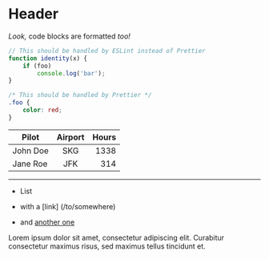 # Header

_Look,_ code blocks are formatted _too!_

```js
// This should be handled by ESLint instead of Prettier
function identity(x) {
	if (foo)
		console.log('bar');
}
```

```css
/* This should be handled by Prettier */
.foo {
	color: red;
}
```

| Pilot    | Airport | Hours |
| -------- | :-----: | ----: |
| John Doe |   SKG   |  1338 |
| Jane Roe |   JFK   |   314 |

---

- List
- with a [link] (/to/somewhere)
- and [another one]

  [another one]: http://example.com 'Example title'

Lorem ipsum dolor sit amet, consectetur adipiscing elit.
Curabitur consectetur maximus risus, sed maximus tellus tincidunt et.